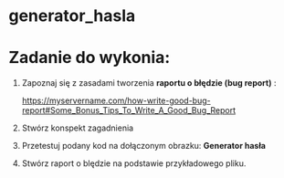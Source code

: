 # generator_hasla
# Zadanie do wykonia:
1. Zapoznaj się z zasadami tworzenia **raportu o błędzie (bug report)** :
   
   https://myservername.com/how-write-good-bug-report#Some_Bonus_Tips_To_Write_A_Good_Bug_Report
   
3. Stwórz konspekt zagadnienia
4. Przetestuj podany kod na dołączonym obrazku: **Generator hasła**
5. Stwórz raport o blędzie na podstawie przykładowego pliku.
